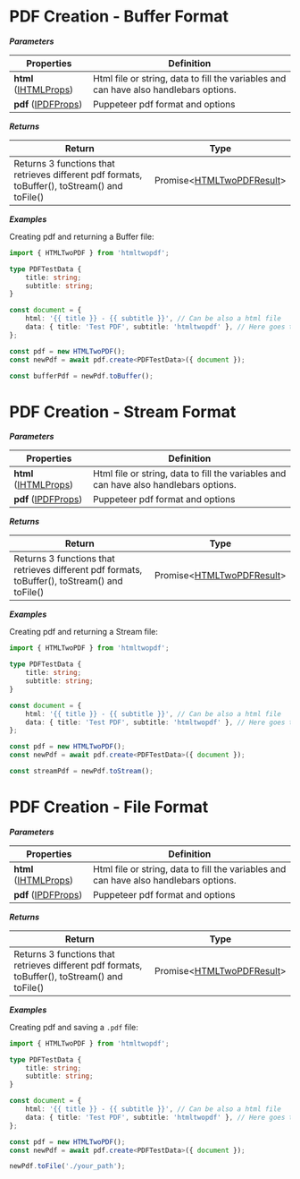 # PDF Creation - Buffer Format

**_Parameters_**

| Properties                                     | Definition                                                                            |
| ---------------------------------------------- | ------------------------------------------------------------------------------------- |
| **html** ([IHTMLProps](./types.md#IHTMLProps)) | Html file or string, data to fill the variables and can have also handlebars options. |
| **pdf** ([IPDFProps](./types.md#IPDFProps))    | Puppeteer pdf format and options                                                      |

**_Returns_**

| Return                                                                                        | Type                                                  |
| --------------------------------------------------------------------------------------------- | ----------------------------------------------------- |
| Returns 3 functions that retrieves different pdf formats, toBuffer(), toStream() and toFile() | Promise<[HTMLTwoPDFResult](./types#HTMLTwoPDFResult)> |

**_Examples_**

Creating pdf and returning a Buffer file:

```ts
import { HTMLTwoPDF } from 'htmltwopdf';

type PDFTestData {
    title: string;
    subtitle: string;
}

const document = {
    html: '{{ title }} - {{ subtitle }}', // Can be also a html file
    data: { title: 'Test PDF', subtitle: 'htmltwopdf' }, // Here goes the data to be filled on your handlebars template.
};

const pdf = new HTMLTwoPDF();
const newPdf = await pdf.create<PDFTestData>({ document });

const bufferPdf = newPdf.toBuffer();
```

# PDF Creation - Stream Format

**_Parameters_**

| Properties                                     | Definition                                                                            |
| ---------------------------------------------- | ------------------------------------------------------------------------------------- |
| **html** ([IHTMLProps](./types.md#IHTMLProps)) | Html file or string, data to fill the variables and can have also handlebars options. |
| **pdf** ([IPDFProps](./types.md#IPDFProps))    | Puppeteer pdf format and options                                                      |

**_Returns_**

| Return                                                                                        | Type                                                  |
| --------------------------------------------------------------------------------------------- | ----------------------------------------------------- |
| Returns 3 functions that retrieves different pdf formats, toBuffer(), toStream() and toFile() | Promise<[HTMLTwoPDFResult](./types#HTMLTwoPDFResult)> |

**_Examples_**

Creating pdf and returning a Stream file:

```ts
import { HTMLTwoPDF } from 'htmltwopdf';

type PDFTestData {
    title: string;
    subtitle: string;
}

const document = {
    html: '{{ title }} - {{ subtitle }}', // Can be also a html file
    data: { title: 'Test PDF', subtitle: 'htmltwopdf' }, // Here goes the data to be filled on your handlebars template.
};

const pdf = new HTMLTwoPDF();
const newPdf = await pdf.create<PDFTestData>({ document });

const streamPdf = newPdf.toStream();
```

# PDF Creation - File Format

**_Parameters_**

| Properties                                     | Definition                                                                            |
| ---------------------------------------------- | ------------------------------------------------------------------------------------- |
| **html** ([IHTMLProps](./types.md#IHTMLProps)) | Html file or string, data to fill the variables and can have also handlebars options. |
| **pdf** ([IPDFProps](./types.md#IPDFProps))    | Puppeteer pdf format and options                                                      |

**_Returns_**

| Return                                                                                        | Type                                                  |
| --------------------------------------------------------------------------------------------- | ----------------------------------------------------- |
| Returns 3 functions that retrieves different pdf formats, toBuffer(), toStream() and toFile() | Promise<[HTMLTwoPDFResult](./types#HTMLTwoPDFResult)> |

**_Examples_**

Creating pdf and saving a `.pdf` file:

```ts
import { HTMLTwoPDF } from 'htmltwopdf';

type PDFTestData {
    title: string;
    subtitle: string;
}

const document = {
    html: '{{ title }} - {{ subtitle }}', // Can be also a html file
    data: { title: 'Test PDF', subtitle: 'htmltwopdf' }, // Here goes the data to be filled on your handlebars template.
};

const pdf = new HTMLTwoPDF();
const newPdf = await pdf.create<PDFTestData>({ document });

newPdf.toFile('./your_path');
```
